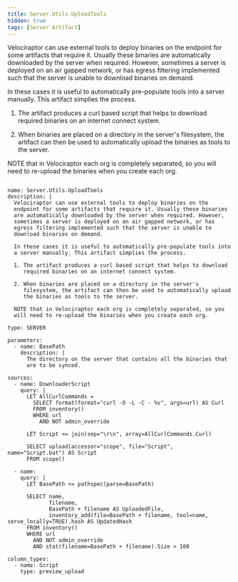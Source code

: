 ```yaml
---
title: Server.Utils.UploadTools
hidden: true
tags: [Server Artifact]
---
```


Velociraptor can use external tools to deploy binaries on the
endpoint for some artifacts that require it. Usually these binaries
are automatically downloaded by the server when required. However,
sometimes a server is deployed on an air gapped network, or has
egress filtering implemented such that the server is unable to
download binaries on demand.

In these cases it is useful to automatically pre-populate tools into
a server manually. This artifact simplies the process.

1. The artifact produces a curl based script that helps to download
   required binaries on an internet connect system.

2. When binaries are placed on a directory in the server's
   filesystem, the artifact can then be used to automatically upload
   the binaries as tools to the server.

NOTE that in Velociraptor each org is completely separated, so you
will need to re-upload the binaries when you create each org.


<pre><code class="language-yaml">
name: Server.Utils.UploadTools
description: |
  Velociraptor can use external tools to deploy binaries on the
  endpoint for some artifacts that require it. Usually these binaries
  are automatically downloaded by the server when required. However,
  sometimes a server is deployed on an air gapped network, or has
  egress filtering implemented such that the server is unable to
  download binaries on demand.

  In these cases it is useful to automatically pre-populate tools into
  a server manually. This artifact simplies the process.

  1. The artifact produces a curl based script that helps to download
     required binaries on an internet connect system.

  2. When binaries are placed on a directory in the server's
     filesystem, the artifact can then be used to automatically upload
     the binaries as tools to the server.

  NOTE that in Velociraptor each org is completely separated, so you
  will need to re-upload the binaries when you create each org.

type: SERVER

parameters:
  - name: BasePath
    description: |
      The directory on the server that contains all the binaries that
      are to be synced.

sources:
  - name: DownloaderScript
    query: |
      LET AllCurlCommands =
        SELECT format(format="curl -O -L -C - %v", args=url) AS Curl
        FROM inventory()
        WHERE url
          AND NOT admin_override

      LET Script &lt;= join(sep="\r\n", array=AllCurlCommands.Curl)

      SELECT upload(accessor="scope", file="Script", name="Script.bat") AS Script
      FROM scope()

  - name:
    query: |
      LET BasePath &lt;= pathspec(parse=BasePath)

      SELECT name,
             filename,
             BasePath + filename AS UploadedFile,
             inventory_add(file=BasePath + filename, tool=name, serve_locally=TRUE).hash AS UpdatedHash
      FROM inventory()
      WHERE url
        AND NOT admin_override
        AND stat(filename=BasePath + filename).Size &gt; 100

column_types:
  - name: Script
    type: preview_upload

</code></pre>

